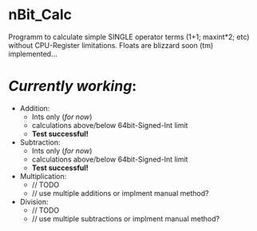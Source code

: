 # nBit_Calc
Programm to calculate simple SINGLE operator terms (1+1; maxint\*2; etc) without CPU-Register limitations.
Floats are blizzard soon (tm) implemented...
# *Currently working*:
  - Addition: 
    - Ints only (*for now*)
    - calculations above/below 64bit-Signed-Int limit
    - **Test successful!**
  - Subtraction:
    - Ints only (*for now*)
    - calculations above/below 64bit-Signed-Int limit
    - **Test successful!**
  - Multiplication:
    - // TODO
    - // use multiple additions or implment manual method?
  - Division:
    - // TODO
    - // use multiple subtractions or implment manual method?
